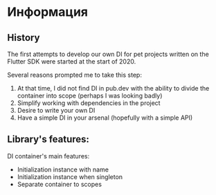 # Информация

## History

The first attempts to develop our own DI for pet projects written on the Flutter SDK were started at the  start of 2020.

Several reasons prompted me to take this step:

1. At that time, I did not find DI in pub.dev with the ability to divide the container into scope (perhaps I was looking badly)
2. Simplify working with dependencies in the project
3. Desire to write your own DI
4. Have a simple DI in your arsenal (hopefully with a simple API)



## Library's features:

DI container's main features:
 - Initialization instance with name
 - Initialization instance when singleton
 - Separate container to scopes